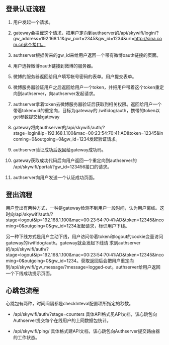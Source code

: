 ## 登录认证流程

1. 用户发起一个请求。

2. gateway会拦截这个请求，把用户定向到authserver的/api/skywifi/login/?gw_address=192.168.1.1&gw_port=2345&gw_id=1234&url=http://sina.com.cn这个接口。

3. authserver根据传来的gw_id来给用户返回一个带有微博oauth链接的页面。

4. 用户选择微博oauth链接到微博的服务器。

5. 微博的服务器返回给用户填写帐号密码的表单。用户提交表单。

6. 微博服务器验证用户之后返回给用户一个token，并把用户带着这个token重定向到authserver，向authserver发起请求。

7. authserver拿着token去微博服务器验证后获取到相关权限。返回给用户一个带着token=id的重定向，目标为gateway的
   /wifidog/auth，携带的token以get参数提交给gateway

8. gateway将向authserver的/api/skywifi/auth/?stage=login&ip=192.168.1.100&mac=00:23:54:70:41:AD&token=12345&incoming=0&outgoing=0&gw_id=1234发起验证请求。

9. authserver验证成功后返回给gateway成功码。

10. gateway获取成功代码后向用户返回一个重定向到authserver的 /api/skywifi/portal/?gw_id=123456接口的请求。

11. authserver向用户发送一个认证成功页面。

## 登出流程

用户登出有两种方式，一种是gateway检测不到用户一段时间，认为用户离线。这时向/api/skywifi/auth/?stage=logout&ip=192.168.1.100&mac=00:23:54:70:41:AD&token=12345&incoming=0&outgoing=0&gw_id=1234发起请求，标识用户下线。

另一种下线方式是用户主动下线，用户访问带着token和logout的cookie变量访问gateway的/wifidog/auth。gateway就会发起下线请
求到authserver的/api/skywifi/auth/?stage=logout&ip=192.168.1.100&mac=00:23:54:70:41:AD&token=12345&incoming=0&outgoing=0&gw_id=1234。获取返回后会把用户重定向到/api/skywifi/gw_message/?message=logged-out。authserver给用户返回
一个下线成功提示页面。

## 心跳包流程

心跳包有两种，时间间隔都是checkInteval配置项所指定的秒数。

- /api/skywifi/auth/?stage=counters 具体API格式见API文档，该心跳包向Authserver提交每个在线用户的上网数据包统计。

- /api/skywifi/ping/ 具体格式建API文档，该心跳包向Authserver提交路由器的工作状态。
